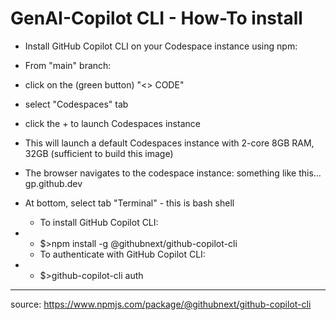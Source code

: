 # GenAI-Copilot CLI - How-To install
  * Install GitHub Copilot CLI on your Codespace instance using npm:
  
  - From "main" branch:
   - click on the (green button) "<> CODE"
   - select "Codespaces" tab
   - click the + to launch Codespaces instance
   - This will launch a default Codespaces instance with 2-core 8GB RAM, 32GB (sufficient to build this image)
   - The browser navigates to the codespace instance: something like this... <some random name>gp.github.dev

   - At bottom, select tab "Terminal" - this is bash shell
     * To install GitHub Copilot CLI:
   - * $>npm install -g @githubnext/github-copilot-cli
     * To authenticate with GitHub Copilot CLI:
   - * $>github-copilot-cli auth

---------------
source: https://www.npmjs.com/package/@githubnext/github-copilot-cli
